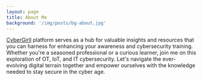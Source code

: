 ```yaml
---
layout: page
title: About Me
background: '/img/posts/bg-about.jpg'
---
```


[CyberGirll](https://cybergirll.github.io/) platform serves as a hub for valuable insights and resources that you can harness for enhancing your awareness and cybersecurity training. Whether you're a seasoned professional or a curious learner, join me on this exploration of OT, IoT, and IT cybersecurity. Let's navigate the ever-evolving digital terrain together and empower ourselves with the knowledge needed to stay secure in the cyber age.